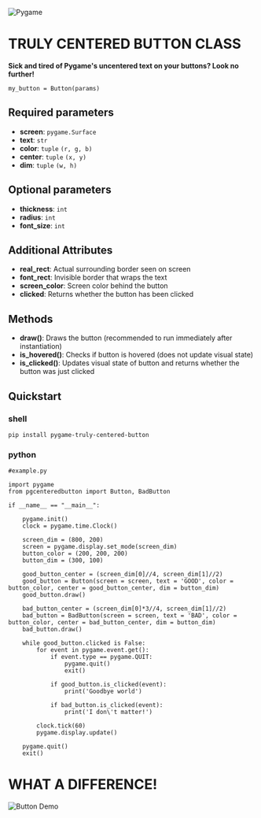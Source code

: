 ![Pygame](https://www.pygame.org/docs/_images/pygame_logo.png)

# TRULY CENTERED BUTTON CLASS
**Sick and tired of Pygame's uncentered text on your buttons? Look no further!**

`my_button = Button(params)`

## Required parameters
- **screen**: `pygame.Surface`
- **text**: `str`
- **color**: `tuple` `(r, g, b)`
- **center**: `tuple` `(x, y)`
- **dim**: `tuple` `(w, h)`

## Optional parameters
- **thickness**: `int`
- **radius**: `int`
- **font_size**: `int`

## Additional Attributes
- **real_rect**: Actual surrounding border seen on screen
- **font_rect**: Invisible border that wraps the text
- **screen_color**: Screen color behind the button
- **clicked**: Returns whether the button has been clicked

## Methods
- **draw()**: Draws the button (recommended to run immediately after instantiation)
- **is_hovered()**: Checks if button is hovered (does not update visual state)
- **is_clicked()**: Updates visual state of button and returns whether the button was just clicked

## Quickstart
### shell
```
pip install pygame-truly-centered-button
```

### python
```
#example.py

import pygame
from pgcenteredbutton import Button, BadButton 

if __name__ == "__main__":
    
    pygame.init()
    clock = pygame.time.Clock()

    screen_dim = (800, 200)
    screen = pygame.display.set_mode(screen_dim)
    button_color = (200, 200, 200)
    button_dim = (300, 100)
    
    good_button_center = (screen_dim[0]//4, screen_dim[1]//2)
    good_button = Button(screen = screen, text = 'GOOD', color = button_color, center = good_button_center, dim = button_dim)
    good_button.draw()

    bad_button_center = (screen_dim[0]*3//4, screen_dim[1]//2)
    bad_button = BadButton(screen = screen, text = 'BAD', color = button_color, center = bad_button_center, dim = button_dim)
    bad_button.draw()

    while good_button.clicked is False:
        for event in pygame.event.get():
            if event.type == pygame.QUIT:
                pygame.quit()
                exit()

            if good_button.is_clicked(event):
                print('Goodbye world')

            if bad_button.is_clicked(event):
                print('I don\'t matter!')
                
        clock.tick(60)
        pygame.display.update()
    
    pygame.quit()
    exit()
```

# WHAT A DIFFERENCE!
![Button Demo](https://i.imgur.com/glxJul9.png)
